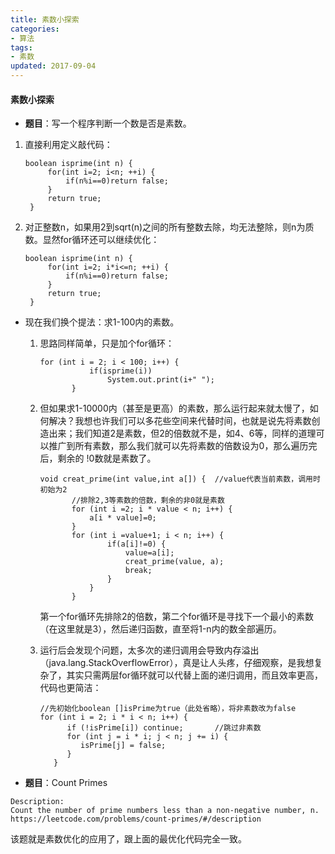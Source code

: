 ```yaml
---
title: 素数小探索
categories:
- 算法
tags:
- 素数
updated: 2017-09-04 
---
```


#### 素数小探索

- **题目**：写一个程序判断一个数是否是素数。

1. 直接利用定义敲代码：

   ```
   boolean isprime(int n) {
   		for(int i=2; i<n; ++i) {
   			if(n%i==0)return false;
   		}
   		return true;
   	}
   ```

2. 对正整数n，如果用2到sqrt(n)之间的所有整数去除，均无法整除，则n为质数。显然for循环还可以继续优化：

   ```
   boolean isprime(int n) {
   		for(int i=2; i*i<=n; ++i) {
   			if(n%i==0)return false;
   		}
   		return true;
   	}
   ```



- 现在我们换个提法：求1-100内的素数。

  1. 思路同样简单，只是加个for循环：

     ```
     for (int i = 2; i < 100; i++) {
     			if(isprime(i))
     				System.out.print(i+" ");
     		}
     ```

  2. 但如果求1-10000内（甚至是更高）的素数，那么运行起来就太慢了，如何解决？我想也许我们可以多花些空间来代替时间，也就是说先将素数创造出来；我们知道2是素数，但2的倍数就不是，如4、6等，同样的道理可以推广到所有素数，那么我们就可以先将素数的倍数设为0，那么遍历完后，剩余的 !0数就是素数了。

     ```
     void creat_prime(int value,int a[]) {	//value代表当前素数，调用时初始为2
     		//排除2,3等素数的倍数，剩余的非0就是素数
     		for (int i =2; i * value < n; i++) {
     			a[i * value]=0;
     		}
     		for (int i =value+1; i < n; i++) {
     				if(a[i]!=0) {
     					value=a[i];
     					creat_prime(value, a);
     					break;
     				}
     			}
     		}
     ```

     第一个for循环先排除2的倍数，第二个for循环是寻找下一个最小的素数（在这里就是3），然后递归函数，直至将1-n内的数全部遍历。

  3. 运行后会发现个问题，太多次的递归调用会导致内存溢出（java.lang.StackOverflowError），真是让人头疼，仔细观察，是我想复杂了，其实只需两层for循环就可以代替上面的递归调用，而且效率更高，代码也更简洁：

     ```
     //先初始化boolean []isPrime为true（此处省略），将非素数改为false
     for (int i = 2; i * i < n; i++) {
           if (!isPrime[i]) continue;		//跳过非素数
           for (int j = i * i; j < n; j += i) {
              isPrime[j] = false;
           }
        }
     ```

- **题目**：Count Primes

```
Description:
Count the number of prime numbers less than a non-negative number, n.
https://leetcode.com/problems/count-primes/#/description
```

该题就是素数优化的应用了，跟上面的最优化代码完全一致。